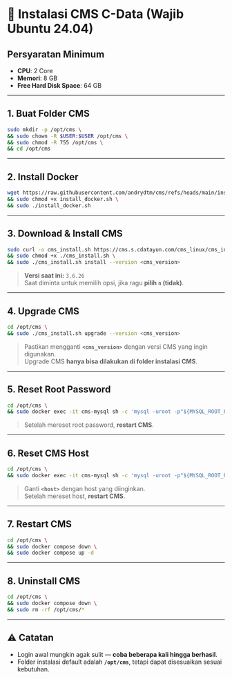 # 🚀 Instalasi CMS C-Data (Wajib Ubuntu 24.04)

## Persyaratan Minimum
- **CPU**: 2 Core
- **Memori**: 8 GB
- **Free Hard Disk Space**: 64 GB

---

## 1. Buat Folder CMS
```bash
sudo mkdir -p /opt/cms \
&& sudo chown -R $USER:$USER /opt/cms \
&& sudo chmod -R 755 /opt/cms \
&& cd /opt/cms
```

---

## 2. Install Docker
```bash
wget https://raw.githubusercontent.com/andrydtm/cms/refs/heads/main/install_docker.sh \
&& sudo chmod +x install_docker.sh \
&& sudo ./install_docker.sh
```

---

## 3. Download & Install CMS
```bash
sudo curl -o cms_install.sh https://cms.s.cdatayun.com/cms_linux/cms_install.sh \
&& sudo chmod +x ./cms_install.sh \
&& sudo ./cms_install.sh install --version <cms_version>
```
> **Versi saat ini:** `3.6.26`  
> Saat diminta untuk memilih opsi, jika ragu **pilih `n` (tidak)**.

---

## 4. Upgrade CMS
```bash
cd /opt/cms \
&& sudo ./cms_install.sh upgrade --version <cms_version>
```
> Pastikan mengganti **`<cms_version>`** dengan versi CMS yang ingin digunakan.  
> Upgrade CMS **hanya bisa dilakukan di folder instalasi CMS**.

---

## 5. Reset Root Password
```bash
cd /opt/cms \
&& sudo docker exec -it cms-mysql sh -c 'mysql -uroot -p"${MYSQL_ROOT_PASSWORD}" ccssx_boot -e "source /reset_pwd/reset_pwd.sql"'
```
> Setelah mereset root password, **restart CMS**.

---

## 6. Reset CMS Host
```bash
cd /opt/cms \
&& sudo docker exec -it cms-mysql sh -c 'mysql -uroot -p"${MYSQL_ROOT_PASSWORD}" ccssx_boot -e "update sys_tenant set ip = \"<host>\" "'
```
> Ganti **`<host>`** dengan host yang diinginkan.  
> Setelah mereset host, **restart CMS**.

---

## 7. Restart CMS
```bash
cd /opt/cms \
&& sudo docker compose down \
&& sudo docker compose up -d
```

---

## 8. Uninstall CMS
```bash
cd /opt/cms \
&& sudo docker compose down \
&& sudo rm -rf /opt/cms/*
```

---

## ⚠️ Catatan
- Login awal mungkin agak sulit — **coba beberapa kali hingga berhasil**.  
- Folder instalasi default adalah **`/opt/cms`**, tetapi dapat disesuaikan sesuai kebutuhan.
